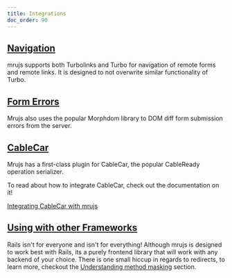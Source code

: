 ```yaml
---
title: Integrations
doc_order: 90
---
```


## [Navigation](#navigation)

mrujs supports both Turbolinks and Turbo for navigation of remote forms
and remote links. It is designed to not overwrite similar functionality of Turbo.

## [Form Errors](#form-errors)

Mrujs also uses the popular Morphdom library to DOM diff form submission errors from the server.

## [CableCar](#cablecar)

Mrujs has a first-class plugin for CableCar, the popular CableReady
operation serializer.

To read about how to integrate CableCar, check out the documentation on
it!

[Integrating CableCar with mrujs](/how-tos/integrate-cablecar)

## [Using with other Frameworks](#using-with-other-frameworks)

Rails isn't for everyone and isn't for everything! Although mrujs is
designed to work best with Rails, its a purely frontend library that
will work with any backend of your choice. There is one small hiccup
in regards to redirects, to learn more, checkout the
[Understanding method masking](/references/understanding-method-masking)
section.
